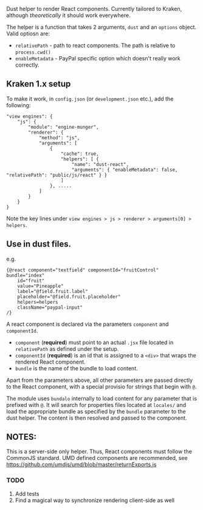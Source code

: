 Dust helper to render React components. Currently tailored to Kraken, although _theoretically_ it should work everywhere.

The helper is a function that takes 2 arguments, `dust` and an `options` object. Valid optiosn are:

* `relativePath` - path to react components. The path is relative to `process.cwd()`
* `enableMetadata` - PayPal specific option which doesn't really work correctly.

## Kraken 1.x setup

To make it work, in `config.json` (or `development.json` etc.), add the following:

    "view engines": {
        "js": {
            "module": "engine-munger",
            "renderer": {
                "method": "js",
                "arguments": [
                    { 
                        "cache": true, 
                        "helpers": [ { 
                            "name": "dust-react", 
                            "arguments": { "enableMetadata": false, "relativePath": "public/js/react" } } 
                        ]
                    }, .....
                ]
            }
        }
    }

Note the key lines under `view engines > js > renderer > arguments[0] > helpers`.

## Use in dust files.

e.g.

	{@react component="textfield" componentId="fruitControl" bundle="index"
		id="fruit"
		value="Pineapple"
		label="@field.fruit.label"
		placeholder="@field.fruit.placeholder"
		helpers=helpers
		className="paypal-input"
	/}

A react component is declared via the parameters `component` and `componentId`. 

* `component` (**required**) must point to an actual `.jsx` file located in `relativePath` as defined under the setup.
* `componentId` (**required**) is an id that is assigned to a `<div>` that wraps the rendered React component.
* `bundle` is the name of the bundle to load content.

Apart from the parameters above, all other parameters are passed directly to the React component, with a special provisio for strings that begin with `@`.

The module uses `bundalo` internally to load content for any parameter that is prefixed with `@`. It will search for properties files located at `locales/` and load the appropriate bundle as specified by the `bundle` parameter to the dust helper. The content is then resolved and passed to the component.

## NOTES:

This is a server-side only helper. Thus, React components must follow the CommonJS standard. UMD defined components are recommended, see <https://github.com/umdjs/umd/blob/master/returnExports.js>

### TODO

1. Add tests
2. Find a magical way to synchronize rendering client-side as well